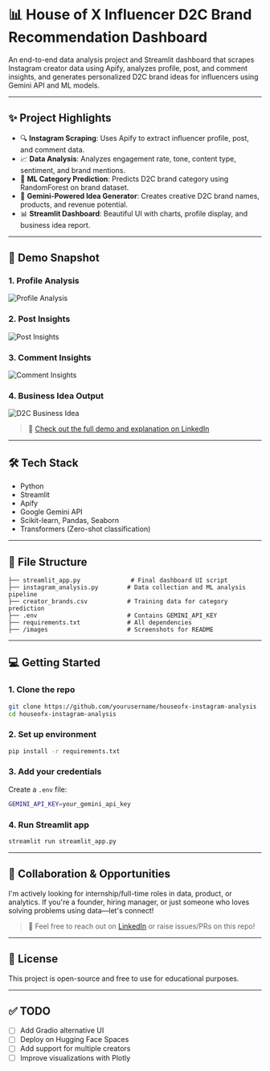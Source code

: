 # 📊 House of X Influencer D2C Brand Recommendation Dashboard

An end-to-end data analysis project and Streamlit dashboard that scrapes Instagram creator data using Apify, analyzes profile, post, and comment insights, and generates personalized D2C brand ideas for influencers using Gemini API and ML models.

---

## ✨ Project Highlights
- 🔍 **Instagram Scraping**: Uses Apify to extract influencer profile, post, and comment data.
- 📈 **Data Analysis**: Analyzes engagement rate, tone, content type, sentiment, and brand mentions.
- 🧠 **ML Category Prediction**: Predicts D2C brand category using RandomForest on brand dataset.
- 🤖 **Gemini-Powered Idea Generator**: Creates creative D2C brand names, products, and revenue potential.
- 📊 **Streamlit Dashboard**: Beautiful UI with charts, profile display, and business idea report.

---

## 🚀 Demo Snapshot

### 1. Profile Analysis
![Profile Analysis](images/profile_analysis.png)

### 2. Post Insights
![Post Insights](images/post_insights.png)

### 3. Comment Insights
![Comment Insights](images/comment_insights.png)

### 4. Business Idea Output
![D2C Business Idea](images/business_idea.png)

> 📎 [Check out the full demo and explanation on LinkedIn](https://linkedin.com/in/your-post-link)

---

## 🛠 Tech Stack
- Python
- Streamlit
- Apify
- Google Gemini API
- Scikit-learn, Pandas, Seaborn
- Transformers (Zero-shot classification)

---

## 📂 File Structure
```
├── streamlit_app.py              # Final dashboard UI script
├── instagram_analysis.py        # Data collection and ML analysis pipeline
├── creator_brands.csv           # Training data for category prediction
├── .env                         # Contains GEMINI_API_KEY
├── requirements.txt             # All dependencies
├── /images                      # Screenshots for README
```

---

## 💻 Getting Started

### 1. Clone the repo
```bash
git clone https://github.com/yourusername/houseofx-instagram-analysis
cd houseofx-instagram-analysis
```

### 2. Set up environment
```bash
pip install -r requirements.txt
```

### 3. Add your credentials
Create a `.env` file:
```bash
GEMINI_API_KEY=your_gemini_api_key
```

### 4. Run Streamlit app
```bash
streamlit run streamlit_app.py
```


---

## 🤝 Collaboration & Opportunities
I'm actively looking for internship/full-time roles in data, product, or analytics. If you're a founder, hiring manager, or just someone who loves solving problems using data—let's connect!

> 📩 Feel free to reach out on [LinkedIn](https://linkedin.com/in/your-profile) or raise issues/PRs on this repo!

---

## 📜 License
This project is open-source and free to use for educational purposes.

---

## ✅ TODO
- [ ] Add Gradio alternative UI
- [ ] Deploy on Hugging Face Spaces
- [ ] Add support for multiple creators
- [ ] Improve visualizations with Plotly
